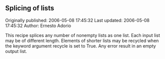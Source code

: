 ## Splicing of lists 
Originally published: 2006-05-08 17:45:32 
Last updated: 2006-05-08 17:45:32 
Author: Ernesto Adorio 
 
This recipe splices any number of nonempty lists as one list. Each input list may be of different length. Elements of shorter lists may be recycled when the keyword argument recycle is set to True. Any error result in an empty output list.
